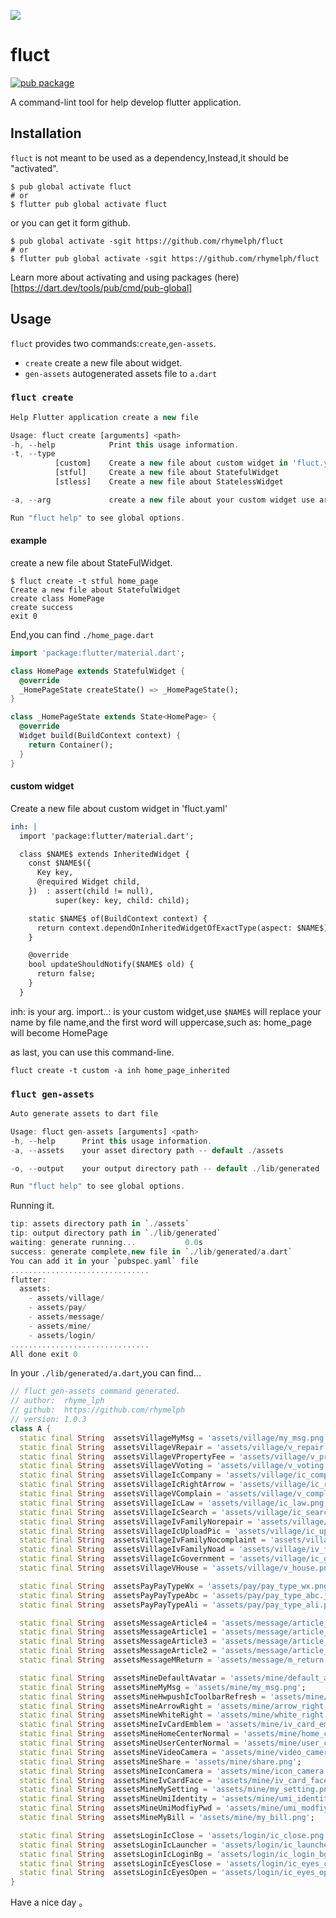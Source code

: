 ![](https://user-gold-cdn.xitu.io/2020/2/9/170286606a894a28?imageView2/0/w/1280/h/960/format/webp/ignore-error/1)
# fluct
[![pub package](https://img.shields.io/pub/v/fluct.svg)](https://pub.dartlang.org/packages/fluct)

A command-lint tool for help develop flutter application.

## Installation

`fluct` is not meant to be used as a dependency,Instead,it should be "activated".

```
$ pub global activate fluct
# or
$ flutter pub global activate fluct
```
or you can get it form github.

```
$ pub global activate -sgit https://github.com/rhymelph/fluct
# or
$ flutter pub global activate -sgit https://github.com/rhymelph/fluct
```
Learn more about activating and using packages (here)[https://dart.dev/tools/pub/cmd/pub-global]

## Usage
`fluct` provides two commands:`create`,`gen-assets`.
- `create` create a new file about widget.
- `gen-assets` autogenerated assets file to `a.dart`

### `fluct create`

```dart
Help Flutter application create a new file

Usage: fluct create [arguments] <path>
-h, --help            Print this usage information.
-t, --type            
          [custom]    Create a new file about custom widget in 'fluct.yaml'
          [stful]     Create a new file about StatefulWidget
          [stless]    Create a new file about StatelessWidget

-a, --arg             create a new file about your custom widget use arg in 'fluct.yaml'

Run "fluct help" to see global options.
```
#### example
create a new file about StateFulWidget.
```
$ fluct create -t stful home_page
Create a new file about StatefulWidget
create class HomePage
create success
exit 0
```
End,you can find `./home_page.dart`
```dart
import 'package:flutter/material.dart';

class HomePage extends StatefulWidget {
  @override
  _HomePageState createState() => _HomePageState();
}

class _HomePageState extends State<HomePage> {
  @override
  Widget build(BuildContext context) {
    return Container();
  }
}
```
#### custom widget
Create a new file about custom widget in 'fluct.yaml'
```fluct.yaml
inh: |
  import 'package:flutter/material.dart';

  class $NAME$ extends InheritedWidget {
    const $NAME$({
      Key key,
      @required Widget child,
    })  : assert(child != null),
          super(key: key, child: child);

    static $NAME$ of(BuildContext context) {
      return context.dependOnInheritedWidgetOfExactType(aspect: $NAME$) as $NAME$;
    }

    @override
    bool updateShouldNotify($NAME$ old) {
      return false;
    }
  }
```
inh: is your arg.
import..: is your custom widget,use `$NAME$` will replace your name by file name,and the first word will uppercase,such as: home_page will become HomePage

as last, you can use this command-line.
```
fluct create -t custom -a inh home_page_inherited
```

### `fluct gen-assets`

```dart
Auto generate assets to dart file

Usage: fluct gen-assets [arguments] <path>
-h, --help      Print this usage information.
-a, --assets    your asset directory path -- default ./assets

-o, --output    your output directory path -- default ./lib/generated

Run "fluct help" to see global options.
```
Running it.
```dart
tip: assets directory path in `./assets`
tip: output directory path in `./lib/generated`
waiting: generate running...           0.0s
success: generate complete,new file in `./lib/generated/a.dart`
You can add it in your `pubspec.yaml` file 
...............................
flutter:
  assets:
    - assets/village/
    - assets/pay/
    - assets/message/
    - assets/mine/
    - assets/login/
...............................
All done exit 0
```
In your `./lib/generated/a.dart`,you can find...
```dart
// fluct gen-assets command generated.
// author:  rhyme_lph
// github:  https://github.com/rhymelph
// version: 1.0.3
class A {
  static final String  assetsVillageMyMsg = 'assets/village/my_msg.png';
  static final String  assetsVillageVRepair = 'assets/village/v_repair.png';
  static final String  assetsVillageVPropertyFee = 'assets/village/v_property_fee.png';
  static final String  assetsVillageVVoting = 'assets/village/v_voting.png';
  static final String  assetsVillageIcCompany = 'assets/village/ic_company.png';
  static final String  assetsVillageIcRightArrow = 'assets/village/ic_right_arrow.png';
  static final String  assetsVillageVComplain = 'assets/village/v_complain.png';
  static final String  assetsVillageIcLaw = 'assets/village/ic_law.png';
  static final String  assetsVillageIcSearch = 'assets/village/ic_search.png';
  static final String  assetsVillageIvFamilyNorepair = 'assets/village/iv_family_norepair.png';
  static final String  assetsVillageIcUploadPic = 'assets/village/ic_upload_pic.png';
  static final String  assetsVillageIvFamilyNocomplaint = 'assets/village/iv_family_nocomplaint.png';
  static final String  assetsVillageIvFamilyNoad = 'assets/village/iv_family_noad.png';
  static final String  assetsVillageIcGovernment = 'assets/village/ic_government.png';
  static final String  assetsVillageVHouse = 'assets/village/v_house.png';

  static final String  assetsPayPayTypeWx = 'assets/pay/pay_type_wx.png';
  static final String  assetsPayPayTypeAbc = 'assets/pay/pay_type_abc.jpg';
  static final String  assetsPayPayTypeAli = 'assets/pay/pay_type_ali.png';

  static final String  assetsMessageArticle4 = 'assets/message/article_4.jpg';
  static final String  assetsMessageArticle1 = 'assets/message/article_1.jpg';
  static final String  assetsMessageArticle3 = 'assets/message/article_3.jpg';
  static final String  assetsMessageArticle2 = 'assets/message/article_2.jpg';
  static final String  assetsMessageMReturn = 'assets/message/m_return.png';

  static final String  assetsMineDefaultAvatar = 'assets/mine/default_avatar.png';
  static final String  assetsMineMyMsg = 'assets/mine/my_msg.png';
  static final String  assetsMineHwpushIcToolbarRefresh = 'assets/mine/hwpush_ic_toolbar_refresh.png';
  static final String  assetsMineArrowRight = 'assets/mine/arrow_right.png';
  static final String  assetsMineWhiteRight = 'assets/mine/white_right.png';
  static final String  assetsMineIvCardEmblem = 'assets/mine/iv_card_emblem.png';
  static final String  assetsMineHomeCenterNormal = 'assets/mine/home_center_normal.png';
  static final String  assetsMineUserCenterNormal = 'assets/mine/user_center_normal.png';
  static final String  assetsMineVideoCamera = 'assets/mine/video_camera.png';
  static final String  assetsMineShare = 'assets/mine/share.png';
  static final String  assetsMineIconCamera = 'assets/mine/icon_camera.png';
  static final String  assetsMineIvCardFace = 'assets/mine/iv_card_face.png';
  static final String  assetsMineMySetting = 'assets/mine/my_setting.png';
  static final String  assetsMineUmiIdentity = 'assets/mine/umi_identity.png';
  static final String  assetsMineUmiModfiyPwd = 'assets/mine/umi_modfiy_pwd.png';
  static final String  assetsMineMyBill = 'assets/mine/my_bill.png';

  static final String  assetsLoginIcClose = 'assets/login/ic_close.png';
  static final String  assetsLoginIcLauncher = 'assets/login/ic_launcher.png';
  static final String  assetsLoginIcLoginBg = 'assets/login/ic_login_bg.png';
  static final String  assetsLoginIcEyesClose = 'assets/login/ic_eyes_close.png';
  static final String  assetsLoginIcEyesOpen = 'assets/login/ic_eyes_open.png';
}
```

Have a nice day 。

